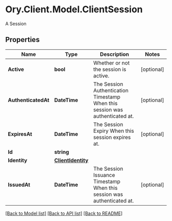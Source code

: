 # Ory.Client.Model.ClientSession
A Session

## Properties

Name | Type | Description | Notes
------------ | ------------- | ------------- | -------------
**Active** | **bool** | Whether or not the session is active. | [optional] 
**AuthenticatedAt** | **DateTime** | The Session Authentication Timestamp  When this session was authenticated at. | [optional] 
**ExpiresAt** | **DateTime** | The Session Expiry  When this session expires at. | [optional] 
**Id** | **string** |  | 
**Identity** | [**ClientIdentity**](ClientIdentity.md) |  | 
**IssuedAt** | **DateTime** | The Session Issuance Timestamp  When this session was authenticated at. | [optional] 

[[Back to Model list]](../README.md#documentation-for-models) [[Back to API list]](../README.md#documentation-for-api-endpoints) [[Back to README]](../README.md)

